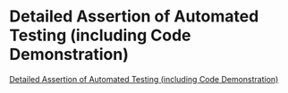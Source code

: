 # Detailed Assertion of Automated Testing (including Code Demonstration)
[Detailed Assertion of Automated Testing (including Code Demonstration)](https://aiwithcloud.com/2022/09/15/detailed_assertion_of_automated_testing_including_code_demonstration/)